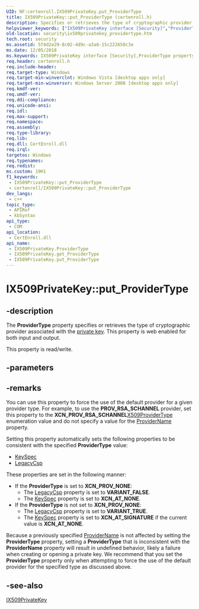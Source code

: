 ```yaml
---
UID: NF:certenroll.IX509PrivateKey.put_ProviderType
title: IX509PrivateKey::put_ProviderType (certenroll.h)
description: Specifies or retrieves the type of cryptographic provider associated with the private key.
helpviewer_keywords: ["IX509PrivateKey interface [Security]","ProviderType property","IX509PrivateKey.ProviderType","IX509PrivateKey.put_ProviderType","IX509PrivateKey::ProviderType","IX509PrivateKey::get_ProviderType","IX509PrivateKey::put_ProviderType","ProviderType property [Security]","ProviderType property [Security]","IX509PrivateKey interface","certenroll/IX509PrivateKey::ProviderType","certenroll/IX509PrivateKey::get_ProviderType","certenroll/IX509PrivateKey::put_ProviderType","put_ProviderType","security.ix509privatekey_providertype"]
old-location: security\ix509privatekey_providertype.htm
tech.root: security
ms.assetid: 5f4d2e29-8c02-4d9c-a3a6-15c222650c3e
ms.date: 12/05/2018
ms.keywords: IX509PrivateKey interface [Security],ProviderType property, IX509PrivateKey.ProviderType, IX509PrivateKey.put_ProviderType, IX509PrivateKey::ProviderType, IX509PrivateKey::get_ProviderType, IX509PrivateKey::put_ProviderType, ProviderType property [Security], ProviderType property [Security],IX509PrivateKey interface, certenroll/IX509PrivateKey::ProviderType, certenroll/IX509PrivateKey::get_ProviderType, certenroll/IX509PrivateKey::put_ProviderType, put_ProviderType, security.ix509privatekey_providertype
req.header: certenroll.h
req.include-header: 
req.target-type: Windows
req.target-min-winverclnt: Windows Vista [desktop apps only]
req.target-min-winversvr: Windows Server 2008 [desktop apps only]
req.kmdf-ver: 
req.umdf-ver: 
req.ddi-compliance: 
req.unicode-ansi: 
req.idl: 
req.max-support: 
req.namespace: 
req.assembly: 
req.type-library: 
req.lib: 
req.dll: CertEnroll.dll
req.irql: 
targetos: Windows
req.typenames: 
req.redist: 
ms.custom: 19H1
f1_keywords:
 - IX509PrivateKey::put_ProviderType
 - certenroll/IX509PrivateKey::put_ProviderType
dev_langs:
 - c++
topic_type:
 - APIRef
 - kbSyntax
api_type:
 - COM
api_location:
 - CertEnroll.dll
api_name:
 - IX509PrivateKey.ProviderType
 - IX509PrivateKey.get_ProviderType
 - IX509PrivateKey.put_ProviderType
---
```


# IX509PrivateKey::put_ProviderType


## -description

The <b>ProviderType</b> property specifies or retrieves the type of cryptographic provider associated with the <a href="/windows/desktop/SecGloss/p-gly">private key</a>. This property is web enabled for both input and output.

This property is read/write.

## -parameters

## -remarks

You can use this property to force the use of the default provider for a given provider type. For example, to use the <b>PROV_RSA_SCHANNEL</b> provider, set this property to the <b>XCN_PROV_RSA_SCHANNEL</b><a href="/windows/desktop/api/certenroll/ne-certenroll-x509providertype">X509ProviderType</a> enumeration value and do not specify a value for the <a href="/windows/desktop/api/certenroll/nf-certenroll-ix509privatekey-get_providername">ProviderName</a> property.

Setting this property automatically sets the following properties to be consistent with the specified <b>ProviderType</b> value:

<ul>
<li>
<a href="/windows/desktop/api/certenroll/nf-certenroll-ix509privatekey-get_keyspec">KeySpec</a>
</li>
<li>
<a href="/windows/desktop/api/certenroll/nf-certenroll-ix509privatekey-get_legacycsp">LegacyCsp</a>
</li>
</ul>
These properties are set in the following manner:

<ul>
<li>If the <b>ProviderType</b> is set to <b>XCN_PROV_NONE</b>:<ul>
<li>The <a href="/windows/desktop/api/certenroll/nf-certenroll-ix509privatekey-get_legacycsp">LegacyCsp</a> property is set to <b>VARIANT_FALSE</b>.</li>
<li>The <a href="/windows/desktop/api/certenroll/nf-certenroll-ix509privatekey-get_keyspec">KeySpec</a> property is set to <b>XCN_AT_NONE</b>.</li>
</ul>
</li>
<li>If the <b>ProviderType</b> is not set to <b>XCN_PROV_NONE</b>:<ul>
<li>The <a href="/windows/desktop/api/certenroll/nf-certenroll-ix509privatekey-get_legacycsp">LegacyCsp</a> property is set to <b>VARIANT_TRUE</b>.</li>
<li>The <a href="/windows/desktop/api/certenroll/nf-certenroll-ix509privatekey-get_keyspec">KeySpec</a> property is set to <b>XCN_AT_SIGNATURE</b> if the  current value is <b>XCN_AT_NONE</b>.</li>
</ul>
</li>
</ul>
Because  a previously specified <a href="/windows/desktop/api/certenroll/nf-certenroll-ix509privatekey-get_providername">ProviderName</a> is not affected by setting the <b>ProviderType</b> property, setting a <b>ProviderType</b> that is inconsistent with the <b>ProviderName</b> property will result in undefined behavior, likely a failure when creating or opening a private key. We recommend that you set the <b>ProviderType</b> property only when attempting to force the use of the default provider for the specified type as discussed above.

## -see-also

<a href="/windows/desktop/api/certenroll/nn-certenroll-ix509privatekey">IX509PrivateKey</a>